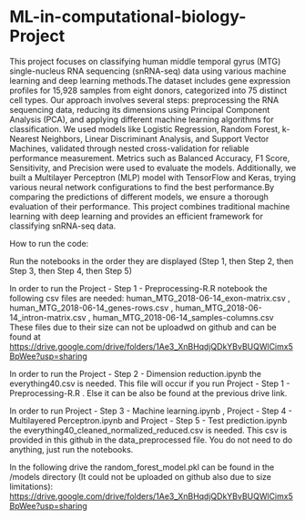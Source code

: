 # ML-in-computational-biology-Project
This project focuses on classifying human middle temporal gyrus (MTG) single-nucleus RNA sequencing (snRNA-seq) data using various machine learning and deep learning methods.The dataset includes gene expression profiles for 15,928 samples from eight donors, categorized into 75 distinct cell types. Our approach involves several steps: preprocessing the RNA sequencing data, reducing its dimensions using Principal Component Analysis (PCA), and applying different machine learning algorithms for classification.
We used models like Logistic Regression, Random Forest, k-Nearest Neighbors, Linear Discriminant Analysis, and Support Vector Machines, validated through nested cross-validation for reliable performance measurement. Metrics such as Balanced Accuracy, F1 Score, Sensitivity, and Precision were used to evaluate the models. Additionally, we built a Multilayer Perceptron (MLP) model with TensorFlow and Keras, trying various neural network configurations to find the best performance.By comparing the predictions of different models, we ensure a thorough evaluation of their performance. This project combines traditional machine learning with deep learning and provides an efficient framework for classifying snRNA-seq data.

How to run the code:

Run the notebooks in the order they are displayed (Step 1, then Step 2, then Step 3, then Step 4, then Step 5)

In order to run the Project - Step 1 - Preprocessing-R.R notebook the following csv files are needed: human_MTG_2018-06-14_exon-matrix.csv , human_MTG_2018-06-14_genes-rows.csv , human_MTG_2018-06-14_intron-matrix.csv , human_MTG_2018-06-14_samples-columns.csv These files due to their size can not be uploadwd on github and can be found at https://drive.google.com/drive/folders/1Ae3_XnBHqdjQDkYBvBUQWlCimx5BpWee?usp=sharing

In order to run the Project - Step 2 - Dimension reduction.ipynb  the everything40.csv is needed. This file will occur if you run Project - Step 1 - Preprocessing-R.R . Else it can be also be found at the previous drive link.

In order to run Project - Step 3 - Machine learning.ipynb , Project - Step 4 - Multilayered Perceptron.ipynb and Project - Step 5 - Test prediction.ipynb the everything40_cleaned_normalized_reduced.csv is needed. This csv is provided in this github in the data_preprocessed file. You do not need to do anything, just run the notebooks.

In the following drive the random_forest_model.pkl can be found in the /models directory (It could not be uploaded on github also due to size limitations):
https://drive.google.com/drive/folders/1Ae3_XnBHqdjQDkYBvBUQWlCimx5BpWee?usp=sharing

